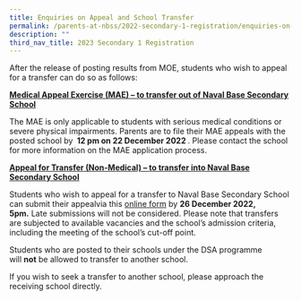 ```yaml
---
title: Enquiries on Appeal and School Transfer
permalink: /parents-at-nbss/2022-secondary-1-registration/enquiries-on-appeal-and-school-transfer/
description: ""
third_nav_title: 2023 Secondary 1 Registration
---
```

<p>After the release of posting results from MOE, students who wish to appeal for a transfer can do so as follows:</p>
<p><strong><u>Medical Appeal Exercise (MAE) &ndash; to transfer out of Naval Base Secondary School</u></strong></p>
<p>The MAE is only applicable to students with serious medical conditions or severe physical impairments. Parents are to file their MAE appeals with the posted school by&nbsp;<strong> 12 pm on 22 December 2022&nbsp;</strong>. Please contact the school for more information on the MAE application process.</p>
<p><strong><u>Appeal for Transfer (Non-Medical) &ndash; to transfer into Naval Base Secondary School</u></strong></p>
<p>Students who wish to appeal for a transfer to Naval Base Secondary School can submit their appealvia this&nbsp;<a href="https://form.gov.sg/63a10c26e4d28f00115a4dd0" target="_blank" rel="noopener">online form</a>&nbsp;by&nbsp;<strong>26 December 2022, 5pm.</strong>&nbsp;Late submissions will not be considered. Please note that transfers are subjected to available vacancies and the school&rsquo;s admission criteria, including the meeting of the school&rsquo;s cut-off point.</p>
<p>Students who are posted to their schools under the DSA programme will&nbsp;<strong>not</strong>&nbsp;be allowed to transfer to another school.</p>
<p>If you wish to seek a transfer to another school, please approach the receiving school directly.</p>